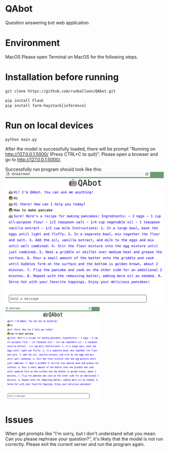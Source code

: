 # QAbot
Question answering bot web application

# Environment
MacOS
Please open Terminal on MacOS for the following steps.

# Installation before running
```
git clone https://github.com/runballoon/QAbot.git
```
```
pip install Flask
pip install farm-haystack[inference]
```

# Run on local devices
```
python main.py
```
After the model is successfully loaded, there will be prompt "Running on http://127.0.0.1:5000/ (Press CTRL+C to quit)".
Please open a browser and go to http://127.0.0.1:5000/.

Successfully run program should look like this:
![](screenshot-qabot.png?raw=true "Optional Title")
<img src="screenshot-qabot.png" width="300" height="300">

# Issues
When get prompts like "I'm sorry, but I don't understand what you mean. Can you please rephrase your question?", it's likely that the model is not run correctly. Please exit the current server and run the program again.
